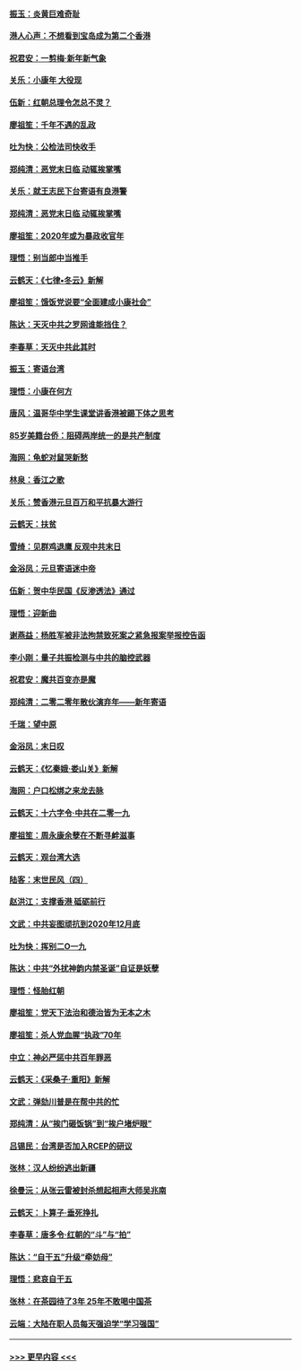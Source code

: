 #### [振玉：炎黄巨难奇耻](../pages/nsc993/n11779632.md?t=01092202) 
#### [港人心声：不想看到宝岛成为第二个香港](../pages/nsc993/n11778817.md?t=01092202) 
#### [祝君安：一剪梅‧新年新气象](../pages/nsc993/n11776340.md?t=01092202) 
#### [关乐：小康年 大役现](../pages/nsc993/n11774213.md?t=01092202) 
#### [伍新：红朝总理令怎总不灵？](../pages/nsc993/n11770813.md?t=01092202) 
#### [廖祖笙：千年不遇的乱政](../pages/nsc993/n11770373.md?t=01092202) 
#### [吐为快：公检法司快收手](../pages/nsc993/n11770359.md?t=01092202) 
#### [郑纯清：恶党末日临 动辄挨掌嘴](../pages/nsc993/n11769912.md?t=01092202) 
#### [关乐：就王志民下台寄语有良港警](../pages/nsc993/n11769903.md?t=01092202) 
#### [郑纯清：恶党末日临 动辄挨掌嘴](../pages/nsc993/n11769356.md?t=01092202) 
#### [廖祖笙：2020年或为暴政收官年](../pages/nsc993/n11768216.md?t=01092202) 
#### [理悟：别当郎中当推手](../pages/nsc993/n11768243.md?t=01092202) 
#### [云鹤天：《七律▪冬云》新解](../pages/nsc993/n11768204.md?t=01092202) 
#### [廖祖笙：饿饭党说要“全面建成小康社会”](../pages/nsc993/n11767482.md?t=01092202) 
#### [陈达：天灭中共之罗网谁能挡住？](../pages/nsc993/n11767465.md?t=01092202) 
#### [李春草：天灭中共此其时](../pages/nsc993/n11767452.md?t=01092202) 
#### [振玉：寄语台湾](../pages/nsc993/n11767432.md?t=01092202) 
#### [理悟：小康在何方](../pages/nsc993/n11767394.md?t=01092202) 
#### [唐风：温哥华中学生课堂讲香港被踢下体之思考](../pages/nsc993/n11766848.md?t=01092202) 
#### [85岁美籍台侨：阻碍两岸统一的是共产制度](../pages/nsc993/n11765043.md?t=01092202) 
#### [海网：龟蛇对鼠哭新愁](../pages/nsc993/n11764895.md?t=01092202) 
#### [林泉：香江之歌](../pages/nsc993/n11764415.md?t=01092202) 
#### [关乐：赞香港元旦百万和平抗暴大游行](../pages/nsc993/n11764382.md?t=01092202) 
#### [云鹤天：扶贫](../pages/nsc993/n11764245.md?t=01092202) 
#### [雪绮：见群鸡退鹰  反观中共末日](../pages/nsc993/n11762112.md?t=01092202) 
#### [金浴凤：元旦寄语迷中帝](../pages/nsc993/n11761788.md?t=01092202) 
#### [伍新：贺中华民国《反渗透法》通过](../pages/nsc993/n11761994.md?t=01092202) 
#### [理悟：迎新曲](../pages/nsc993/n11761152.md?t=01092202) 
#### [谢燕益：杨胜军被非法拘禁致死案之紧急报案举报控告函](../pages/nsc993/n11756134.md?t=01092202) 
#### [李小刚：量子共振检测与中共的脑控武器](../pages/nsc993/n11754518.md?t=01092202) 
#### [祝君安：魔共百变亦是魔](../pages/nsc993/n11754469.md?t=01092202) 
#### [郑纯清：二零二零年散伙演弃年——新年寄语](../pages/nsc993/n11754195.md?t=01092202) 
#### [千瑞：望中原](../pages/nsc993/n11754159.md?t=01092202) 
#### [金浴凤：末日叹](../pages/nsc993/n11752359.md?t=01092202) 
#### [云鹤天：《忆秦娥‧娄山关》新解](../pages/nsc993/n11752348.md?t=01092202) 
#### [海网：户口松绑之来龙去脉](../pages/nsc993/n11752328.md?t=01092202) 
#### [云鹤天：十六字令‧中共在二零一九](../pages/nsc993/n11752305.md?t=01092202) 
#### [廖祖笙：周永康余孽在不断寻衅滋事](../pages/nsc993/n11751013.md?t=01092202) 
#### [云鹤天：观台湾大选](../pages/nsc993/n11751007.md?t=01092202) 
#### [陆客：末世民风（四）](../pages/nsc993/n11749203.md?t=01092202) 
#### [赵洪江：支撑香港 砥砺前行](../pages/nsc993/n11748482.md?t=01092202) 
#### [文武：中共妄图顽抗到2020年12月底](../pages/nsc993/n11748446.md?t=01092202) 
#### [吐为快：挥别二O一九](../pages/nsc993/n11748411.md?t=01092202) 
#### [陈达：中共“外扰神韵内禁圣诞”自证是妖孽](../pages/nsc993/n11748226.md?t=01092202) 
#### [理悟：怪胎红朝](../pages/nsc993/n11748206.md?t=01092202) 
#### [廖祖笙：党天下法治和德治皆为无本之木](../pages/nsc993/n11748135.md?t=01092202) 
#### [廖祖笙：杀人党血腥“执政”70年](../pages/nsc993/n11745144.md?t=01092202) 
#### [中立：神必严惩中共百年罪恶](../pages/nsc993/n11744970.md?t=01092202) 
#### [云鹤天：《采桑子‧重阳》新解](../pages/nsc993/n11744948.md?t=01092202) 
#### [文武：弹劾川普是在帮中共的忙](../pages/nsc993/n11744758.md?t=01092202) 
#### [郑纯清：从“挨门砸饭锅”到“挨户堵炉眼”](../pages/nsc993/n11744745.md?t=01092202) 
#### [吕锡民：台湾是否加入RCEP的研议](../pages/nsc993/n11744701.md?t=01092202) 
#### [张林：汉人纷纷逃出新疆](../pages/nsc993/n11743530.md?t=01092202) 
#### [徐曼沅：从张云雷被封杀想起相声大师吴兆南](../pages/nsc993/n11741816.md?t=01092202) 
#### [云鹤天：卜算子‧垂死挣扎](../pages/nsc993/n11739956.md?t=01092202) 
#### [李春草：唐多令‧红朝的“斗”与“拍”](../pages/nsc993/n11739830.md?t=01092202) 
#### [陈达：“自干五”升级“牵妨母”](../pages/nsc993/n11739724.md?t=01092202) 
#### [理悟：悲哀自干五](../pages/nsc993/n11739547.md?t=01092202) 
#### [张林：在茶园待了3年 25年不敢喝中国茶](../pages/nsc993/n11739240.md?t=01092202) 
#### [云端：大陆在职人员每天强迫学“学习强国”](../pages/nsc993/n11738735.md?t=01092202) 

----
#### [ >>> 更早内容 <<< ](../indexes/nsc993-earlier.md)
